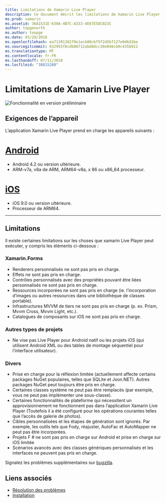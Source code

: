 ```yaml
---
title: Limitations de Xamarin Live Player
description: Ce document décrit les limitations de Xamarin Live Player. Il traite des exigences de l’appareil, les fonctionnalités fonctionne avec les types de projets et d’autres rubriques divers.
ms.prod: xamarin
ms.assetid: 36A1531E-630A-4B7C-A333-4E67E5DC023C
author: topgenorth
ms.author: toopge
ms.date: 03/29/2018
ms.openlocfilehash: ea71391382f9e1ecb80cbf5f2d5bf127e0d6d1be
ms.sourcegitcommit: 632955f8cdb80712abd8dcc30e046cb9c435b922
ms.translationtype: MT
ms.contentlocale: fr-FR
ms.lasthandoff: 07/11/2018
ms.locfileid: "38815280"
---
```

# <a name="limitations-of-xamarin-live-player"></a>Limitations de Xamarin Live Player

![Fonctionnalité en version préliminaire](~/media/shared/preview.png)

## <a name="device-requirements"></a>Exigences de l’appareil
L’application Xamarin Live Player prend en charge les appareils suivants :

# <a name="androidtabandroid"></a>[Android](#tab/android)

- Android 4.2 ou version ultérieure.
- ARM-v7a, v8a de ARM, ARM64-v8a, x 86 ou x86_64 processeur.

# <a name="iostabios"></a>[iOS](#tab/ios)

- iOS 9.0 ou version ultérieure.
- Processeur de ARM64.

-----

## <a name="limitations"></a>Limitations

Il existe certaines limitations sur les choses que xamarin Live Player peut exécuter, y compris les éléments ci-dessous :

### <a name="xamarinforms"></a>Xamarin.Forms

- Renderers personnalisés ne sont pas pris en charge.
- Effets ne sont pas pris en charge.
- Contrôles personnalisés avec des propriétés pouvant être liées personnalisés ne sont pas pris en charge.
- Ressources incorporées ne sont pas pris en charge (ie. l’incorporation d’images ou autres ressources dans une bibliothèque de classes portable).
- Infrastructures MVVM de tiers ne sont pas pris en charge (p. ex. Prism, Mvvm Cross, Mvvm Light, etc.).
- Catalogues de composants sur iOS ne sont pas pris en charge.

### <a name="other-project-types"></a>Autres types de projets

- Ne vise pas Live Player pour Android natif ou les projets iOS (qui utilisent Android XML ou des tables de montage séquentiel pour l’interface utilisateur).

### <a name="misc"></a>Divers

- Prise en charge pour la réflexion limitée (actuellement affecte certains packages NuGet populaires, telles que SQLite et Json.NET). Autres packages NuGet peut toujours être pris en charge.
- Certaines classes système ne peut pas être remplacés (par exemple, vous ne peut pas implémenter une sous-classe).
- Certaines fonctionnalités de plateforme qui nécessitent un approvisionnement ne fonctionnent pas dans l’application Xamarin Live Player (Toutefois il a été configuré pour les opérations courantes telles que l’accès de galerie de photos).
- Cibles personnalisées et les étapes de génération sont ignorés. Par exemple, les outils tels que Fody, réajuster, AutoFac et AutoMapper ne peut pas être incorporées.
- Projets F # ne sont pas pris en charge sur Android et prise en charge sur iOS limitée
- Scénarios avancés avec des classes génériques personnalisés et les interfaces ne peuvent pas pris en charge.

Signalez les problèmes supplémentaires sur [bugzilla](https://aka.ms/live-player-report-issue).

## <a name="related-links"></a>Liens associés

- [Résolution des problèmes](~/tools/live-player/troubleshooting.md)
- [Installation](~/tools/live-player/install.md)
